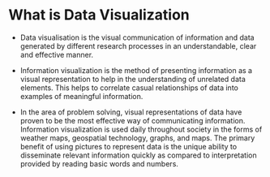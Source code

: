 What is Data Visualization
======================================

- Data visualisation is the visual communication of information and data generated by different research processes in an understandable, clear and effective manner.

- Information visualization is the method of presenting information as a visual representation to help in the understanding of unrelated data elements. This helps to correlate casual relationships of data into examples of meaningful information.

- In the area of problem solving, visual representations of data have proven to be the most effective way of communicating information. Information visualization is used daily throughout society in the forms of weather maps, geospatial technology, graphs, and maps. The primary benefit of using pictures to represent data is the unique ability to disseminate relevant information quickly as compared to interpretation provided by reading basic words and numbers.
